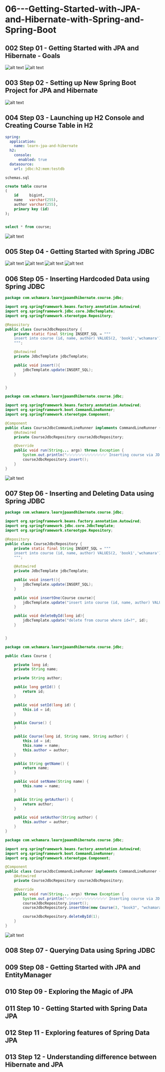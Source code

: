 # 06---Getting-Started-with-JPA-and-Hibernate-with-Spring-and-Spring-Boot

## 002 Step 01 - Getting Started with JPA and Hibernate - Goals

![alt text](image.png)
![alt text](image-1.png)

## 003 Step 02 - Setting up New Spring Boot Project for JPA and Hibernate

![alt text](image-2.png)

## 004 Step 03 - Launching up H2 Console and Creating Course Table in H2

```yml
spring:
  application:
    name: learn-jpa-and-hibernate
  h2:
    console:
      enabled: true
  datasource:
    url: jdbc:h2:mem:testdb
```

`schemas.sql`

```sql
create table course
(
    id     bigint,
    name   varchar(255),
    author varchar(255),
    primary key (id)
);


select * from course;
```

![alt text](image-3.png)

## 005 Step 04 - Getting Started with Spring JDBC

![alt text](image-4.png)
![alt text](image-5.png)
![alt text](image-6.png)
![alt text](image-7.png)

## 006 Step 05 - Inserting Hardcoded Data using Spring JDBC

```java
package com.wchamara.learnjpaandhibernate.course.jdbc;

import org.springframework.beans.factory.annotation.Autowired;
import org.springframework.jdbc.core.JdbcTemplate;
import org.springframework.stereotype.Repository;

@Repository
public class CourseJdbcRepository {
    private static final String INSERT_SQL = """
    insert into course (id, name, author) VALUES(2, 'book1','wchamara');
    """;

    @Autowired
    private JdbcTemplate jdbcTemplate;

    public void insert(){
        jdbcTemplate.update(INSERT_SQL);
    }


}
```

```java
package com.wchamara.learnjpaandhibernate.course.jdbc;

import org.springframework.beans.factory.annotation.Autowired;
import org.springframework.boot.CommandLineRunner;
import org.springframework.stereotype.Component;

@Component
public class CourseJdbcCommandLineRunner implements CommandLineRunner {
    @Autowired
    private CourseJdbcRepository courseJdbcRepository;

    @Override
    public void run(String... args) throws Exception {
        System.out.println("✅✅✅✅✅✅✅✅✅✅✅✅✅ Inserting course via JDBC ✅✅✅✅✅✅✅✅✅✅✅✅✅✅✅✅");
        courseJdbcRepository.insert();
    }
}

```

![alt text](image-8.png)

## 007 Step 06 - Inserting and Deleting Data using Spring JDBC

```java
package com.wchamara.learnjpaandhibernate.course.jdbc;

import org.springframework.beans.factory.annotation.Autowired;
import org.springframework.jdbc.core.JdbcTemplate;
import org.springframework.stereotype.Repository;

@Repository
public class CourseJdbcRepository {
    private static final String INSERT_SQL = """
    insert into course (id, name, author) VALUES(2, 'book1','wchamara');
    """;

    @Autowired
    private JdbcTemplate jdbcTemplate;

    public void insert(){
        jdbcTemplate.update(INSERT_SQL);
    }

    public void insertOne(Course course){
        jdbcTemplate.update("insert into course (id, name, author) VALUES(?, ?, ?)", course.getId(), course.getName(), course.getAuthor());
    }

    public void deleteById(long id){
        jdbcTemplate.update("delete from course where id=?", id);
    }


}

```

```java
package com.wchamara.learnjpaandhibernate.course.jdbc;

public class Course {

    private long id;
    private String name;

    private String author;

    public long getId() {
        return id;
    }

    public void setId(long id) {
        this.id = id;
    }

    public Course() {
    }

    public Course(long id, String name, String author) {
        this.id = id;
        this.name = name;
        this.author = author;
    }

    public String getName() {
        return name;
    }

    public void setName(String name) {
        this.name = name;
    }

    public String getAuthor() {
        return author;
    }

    public void setAuthor(String author) {
        this.author = author;
    }
}

```

```java
package com.wchamara.learnjpaandhibernate.course.jdbc;

import org.springframework.beans.factory.annotation.Autowired;
import org.springframework.boot.CommandLineRunner;
import org.springframework.stereotype.Component;

@Component
public class CourseJdbcCommandLineRunner implements CommandLineRunner {
    @Autowired
    private CourseJdbcRepository courseJdbcRepository;

    @Override
    public void run(String... args) throws Exception {
        System.out.println("✅✅✅✅✅✅✅✅✅✅✅✅✅ Inserting course via JDBC ✅✅✅✅✅✅✅✅✅✅✅✅✅✅✅✅");
        courseJdbcRepository.insert();
        courseJdbcRepository.insertOne(new Course(3, "book3", "wchamara"));

        courseJdbcRepository.deleteById(1);
    }
}

```

![alt text](image-9.png)

## 008 Step 07 - Querying Data using Spring JDBC

## 009 Step 08 - Getting Started with JPA and EntityManager

## 010 Step 09 - Exploring the Magic of JPA

## 011 Step 10 - Getting Started with Spring Data JPA

## 012 Step 11 - Exploring features of Spring Data JPA

## 013 Step 12 - Understanding difference between Hibernate and JPA
